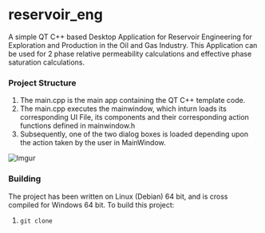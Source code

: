 # reservoir_eng
A  simple QT C++ based Desktop Application for Reservoir Engineering for Exploration and Production in the Oil and Gas Industry. This Application can be used for 2 phase relative permeability calculations and effective phase saturation calculations.

### Project Structure
1. The main.cpp is the main app containing the QT C++ template code.
2. The main.cpp executes the mainwindow, which inturn loads its corresponding UI File, its components and their corresponding action functions defined in mainwindow.h
3. Subsequently, one of the two dialog boxes is loaded depending upon the action taken by the user in MainWindow.

![Imgur](https://i.imgur.com/JX8dmFO.png)

### Building
The project has been written on Linux (Debian) 64 bit, and is cross compiled for Windows 64 bit.
To build this project:
1. ```git clone```
